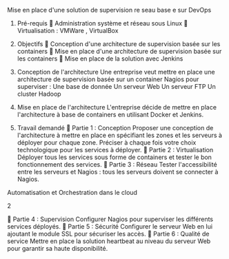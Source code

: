 Mise en place d'une solution de
supervision re seau base e sur DevOps

1. Pré-requis
 Administration système et réseau sous Linux
 Virtualisation : VMWare , VirtualBox

2. Objectifs
 Conception d'une architecture de supervision basée sur les containers
 Mise en place d'une architecture de supervision basée sur les containers
 Mise en place de la solution avec Jenkins

3. Conception de l'architecture
Une entreprise veut mettre en place une architecture de supervision basée sur un container Nagios
pour superviser :
Une base de donnée
Un serveur Web
Un serveur FTP
Un cluster Hadoop

4. Mise en place de l'architecture
L'entreprise décide de mettre en place l'architecture à base de containers en utilisant Docker
et Jenkins.

5. Travail demandé
 Partie 1 : Conception
Proposer une conception de l'architecture à mettre en place en spécifiant les zones et les
serveurs à déployer pour chaque zone.
Préciser à chaque fois votre choix technologique pour les services à déployer.
 Partie 2 : Virtualisation
Déployer tous les services sous forme de containers et tester le bon fonctionnement des
services.
 Partie 3 : Réseau
Tester l'accessibilité entre les serveurs et Nagios : tous les serveurs doivent se connecter à
Nagios.

Automatisation et Orchestration dans le cloud

2

 Partie 4 : Supervision
Configurer Nagios pour superviser les différents services déployés.
 Partie 5 : Sécurité
Configurer le serveur Web en lui ajoutant le module SSL pour sécuriser les accès.
 Partie 6 : Qualité de service
Mettre en place la solution heartbeat au niveau du serveur Web pour garantir sa haute
disponibilité.
